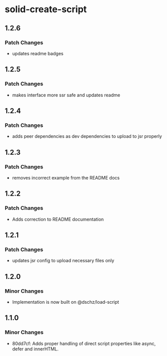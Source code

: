 # solid-create-script

## 1.2.6

### Patch Changes

- updates readme badges

## 1.2.5

### Patch Changes

- makes interface more ssr safe and updates readme

## 1.2.4

### Patch Changes

- adds peer dependencies as dev dependencies to upload to jsr properly

## 1.2.3

### Patch Changes

- removes incorrect example from the README docs

## 1.2.2

### Patch Changes

- Adds correction to README documentation

## 1.2.1

### Patch Changes

- updates jsr config to upload necessary files only

## 1.2.0

### Minor Changes

- Implementation is now built on @dschz/load-script

## 1.1.0

### Minor Changes

- 80dd7cf: Adds proper handling of direct script properties like async, defer and innerHTML.
